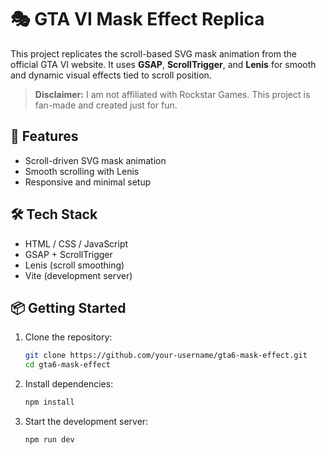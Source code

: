 # 🎭 GTA VI Mask Effect Replica

This project replicates the scroll-based SVG mask animation from the official GTA VI website. It uses **GSAP**, **ScrollTrigger**, and **Lenis** for smooth and dynamic visual effects tied to scroll position.

> **Disclaimer:** I am not affiliated with Rockstar Games. This project is fan-made and created just for fun.

## 🚀 Features
- Scroll-driven SVG mask animation
- Smooth scrolling with Lenis
- Responsive and minimal setup

## 🛠 Tech Stack
- HTML / CSS / JavaScript
- GSAP + ScrollTrigger
- Lenis (scroll smoothing)
- Vite (development server)

## 📦 Getting Started

1. Clone the repository:
   ```bash
   git clone https://github.com/your-username/gta6-mask-effect.git
   cd gta6-mask-effect
   ```

2. Install dependencies:
   ```bash
   npm install
   ```

3. Start the development server:
   ```bash
   npm run dev
   ```
